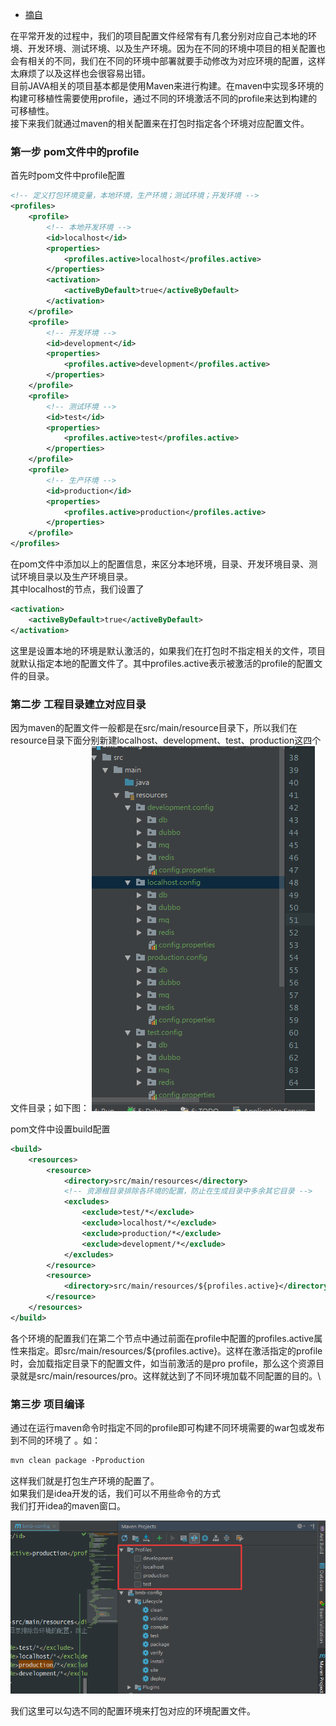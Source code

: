 - [摘自](https://www.jianshu.com/p/8a6e3b7dd939)

在平常开发的过程中，我们的项目配置文件经常有有几套分别对应自己本地的环境、开发环境、测试环境、以及生产环境。因为在不同的环境中项目的相关配置也会有相关的不同，我们在不同的环境中部署就要手动修改为对应环境的配置，这样太麻烦了以及这样也会很容易出错。\
目前JAVA相关的项目基本都是使用Maven来进行构建。在maven中实现多环境的构建可移植性需要使用profile，通过不同的环境激活不同的profile来达到构建的可移植性。\
接下来我们就通过maven的相关配置来在打包时指定各个环境对应配置文件。
### 第一步 pom文件中的profile
首先时pom文件中profile配置
```xml
<!-- 定义打包环境变量，本地环境，生产环境；测试环境；开发环境 -->
<profiles>
    <profile>
        <!-- 本地开发环境 -->
        <id>localhost</id>
        <properties>
            <profiles.active>localhost</profiles.active>
        </properties>
        <activation>
            <activeByDefault>true</activeByDefault>
        </activation>
    </profile>
    <profile>
        <!-- 开发环境 -->
        <id>development</id>
        <properties>
            <profiles.active>development</profiles.active>
        </properties>
    </profile>
    <profile>
        <!-- 测试环境 -->
        <id>test</id>
        <properties>
            <profiles.active>test</profiles.active>
        </properties>
    </profile>
    <profile>
        <!-- 生产环境 -->
        <id>production</id>
        <properties>
            <profiles.active>production</profiles.active>
        </properties>
    </profile>
</profiles>
```

在pom文件中添加以上的配置信息，来区分本地环境，目录、开发环境目录、测试环境目录以及生产环境目录。\
其中localhost的节点，我们设置了
```xml
<activation>
    <activeByDefault>true</activeByDefault>
</activation>
```
这里是设置本地的环境是默认激活的，如果我们在打包时不指定相关的文件，项目就默认指定本地的配置文件了。其中profiles.active表示被激活的profile的配置文件的目录。

### 第二步 工程目录建立对应目录
因为maven的配置文件一般都是在src/main/resource目录下，所以我们在resource目录下面分别新建localhost、development、test、production这四个文件目录；如下图：
![image](img/dirs.png)

pom文件中设置build配置
```xml
<build>
    <resources>
        <resource>
            <directory>src/main/resources</directory>
            <!-- 资源根目录排除各环境的配置，防止在生成目录中多余其它目录 -->
            <excludes>
                <exclude>test/*</exclude>
                <exclude>localhost/*</exclude>
                <exclude>production/*</exclude>
                <exclude>development/*</exclude>
            </excludes>
        </resource>
        <resource>
            <directory>src/main/resources/${profiles.active}</directory>
        </resource>
    </resources>
</build>
```

各个环境的配置我们在第二个节点中通过前面在profile中配置的profiles.active属性来指定。即src/main/resources/${profiles.active}。这样在激活指定的profile时，会加载指定目录下的配置文件，如当前激活的是pro profile，那么这个资源目录就是src/main/resources/pro。这样就达到了不同环境加载不同配置的目的。\

### 第三步 项目编译
通过在运行maven命令时指定不同的profile即可构建不同环境需要的war包或发布到不同的环境了 。如：
```xml
mvn clean package -Pproduction
```

这样我们就是打包生产环境的配置了。\
如果我们是idea开发的话，我们可以不用些命令的方式\
我们打开idea的maven窗口。

![image](img/idea_package.png)

我们这里可以勾选不同的配置环境来打包对应的环境配置文件。











